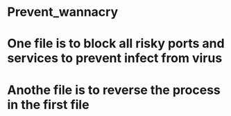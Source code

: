 # Prevent_wannacry
# One file is to block all risky ports and services to prevent infect from virus
# Anothe file is to reverse the process in the first file
